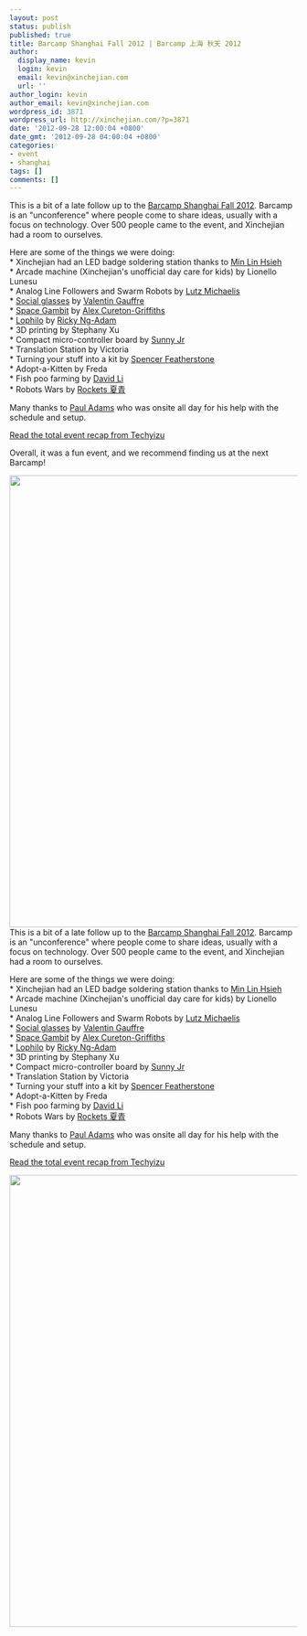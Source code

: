```yaml
---
layout: post
status: publish
published: true
title: Barcamp Shanghai Fall 2012 | Barcamp 上海 秋天 2012
author:
  display_name: kevin
  login: kevin
  email: kevin@xinchejian.com
  url: ''
author_login: kevin
author_email: kevin@xinchejian.com
wordpress_id: 3871
wordpress_url: http://xinchejian.com/?p=3871
date: '2012-09-28 12:00:04 +0800'
date_gmt: '2012-09-28 04:00:04 +0800'
categories:
- event
- shanghai
tags: []
comments: []
---
```

<p><!--:en-->This is a bit of a late follow up to the <a href="http://www.techyizu.org/recap-shanghai-barcamp-fall-2012/">Barcamp Shanghai Fall 2012</a>.  Barcamp is an "unconference" where people come to share ideas, usually with a focus on technology.  Over 500 people came to the event, and Xinchejian had a room to ourselves.</p>
<p>Here are some of the things we were doing:<br />
 * Xinchejian had an LED badge soldering station thanks to <a href="http://www.weibo.com/mlhsieh">Min Lin Hsieh</a><br />
 * Arcade machine (Xinchejian's unofficial day care for kids) by Lionello Lunesu<br />
 * Analog Line Followers and Swarm Robots by <a href="https://plus.google.com/105208292068161560445">Lutz Michaelis</a><br />
 * <a href="http://turing.lecolededesign.com/vgauffre/end-of-study-project-social-glasses-coming-soon/">Social glasses</a> by <a href="https://plus.google.com/u/0/106283709491765333409">Valentin Gauffre</a><br />
 * <a href="http://spacegambit.org">Space Gambit</a> by <a href="https://plus.google.com/u/0/101524345018253465686/">Alex Cureton-Griffiths </a><br />
 * <a href="http://lophilo.com">Lophilo</a> by <a href="https://plus.google.com/u/0/112734382006949623750">Ricky Ng-Adam</a><br />
 * 3D printing by Stephany Xu<br />
 * Compact micro-controller board by <a href="https://plus.google.com/101586811263929925675">Sunny Jr</a><br />
 * Translation Station by Victoria<br />
 * Turning your stuff into a kit by <a href="https://plus.google.com/106529447578779760144">Spencer Featherstone</a><br />
 * Adopt-a-Kitten by Freda<br />
 * Fish poo farming by <a href="https://plus.google.com/u/0/101298493842506201058">David Li </a><br />
 * Robots Wars by <a href="http://www.weibo.com/夏青">Rockets 夏青</a></p>
<p>Many thanks to <a href="https://plus.google.com/108684571414567306207">Paul Adams</a> who was onsite all day for his help with the schedule and setup.</p>
<p><a href="http://www.techyizu.org/recap-shanghai-barcamp-fall-2012/">Read the total event recap from Techyizu</a></p>
<p>Overall, it was a fun event, and we recommend finding us at the next Barcamp!</p>
<p><a href="http://xinchejian.com/2012/09/25/barcamp-shanghai-fall-2012/xinchejian_barcamp_2012_collage_600/" rel="attachment wp-att-3914"><img src="http://xinchejian.com/wp-content/uploads/2012/10/xinchejian_barcamp_2012_collage_600.jpg" alt="" title="xinchejian_barcamp_2012_collage_600" width="600" height="791" class="alignnone size-full wp-image-3914" /></a><br />
<!--:--><!--:zh-->This is a bit of a late follow up to the <a href="http://www.techyizu.org/recap-shanghai-barcamp-fall-2012/">Barcamp Shanghai Fall 2012</a>.  Barcamp is an "unconference" where people come to share ideas, usually with a focus on technology.  Over 500 people came to the event, and Xinchejian had a room to ourselves.</p>
<p>Here are some of the things we were doing:<br />
 * Xinchejian had an LED badge soldering station thanks to <a href="http://www.weibo.com/mlhsieh">Min Lin Hsieh</a><br />
 * Arcade machine (Xinchejian's unofficial day care for kids) by Lionello Lunesu<br />
 * Analog Line Followers and Swarm Robots by <a href="https://plus.google.com/105208292068161560445">Lutz Michaelis</a><br />
 * <a href="http://turing.lecolededesign.com/vgauffre/end-of-study-project-social-glasses-coming-soon/">Social glasses</a> by <a href="https://plus.google.com/u/0/106283709491765333409">Valentin Gauffre</a><br />
 * <a href="http://spacegambit.org">Space Gambit</a> by <a href="https://plus.google.com/u/0/101524345018253465686/">Alex Cureton-Griffiths </a><br />
 * <a href="http://lophilo.com">Lophilo</a> by <a href="https://plus.google.com/u/0/112734382006949623750">Ricky Ng-Adam</a><br />
 * 3D printing by Stephany Xu<br />
 * Compact micro-controller board by <a href="https://plus.google.com/101586811263929925675">Sunny Jr</a><br />
 * Translation Station by Victoria<br />
 * Turning your stuff into a kit by <a href="https://plus.google.com/106529447578779760144">Spencer Featherstone</a><br />
 * Adopt-a-Kitten by Freda<br />
 * Fish poo farming by <a href="https://plus.google.com/u/0/101298493842506201058">David Li </a><br />
 * Robots Wars by <a href="http://www.weibo.com/夏青">Rockets 夏青</a></p>
<p>Many thanks to <a href="https://plus.google.com/108684571414567306207">Paul Adams</a> who was onsite all day for his help with the schedule and setup.</p>
<p><a href="http://www.techyizu.org/recap-shanghai-barcamp-fall-2012/">Read the total event recap from Techyizu</a></p>
<p><a href="http://xinchejian.com/2012/09/25/barcamp-shanghai-fall-2012/xinchejian_barcamp_2012_collage_600/" rel="attachment wp-att-3914"><img src="http://xinchejian.com/wp-content/uploads/2012/10/xinchejian_barcamp_2012_collage_600.jpg" alt="" title="xinchejian_barcamp_2012_collage_600" width="600" height="791" class="alignnone size-full wp-image-3914" /></a><br />
<!--:--></p>
